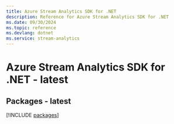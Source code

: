 ```yaml
---
title: Azure Stream Analytics SDK for .NET
description: Reference for Azure Stream Analytics SDK for .NET
ms.date: 09/30/2024
ms.topic: reference
ms.devlang: dotnet
ms.service: stream-analytics
---
```

# Azure Stream Analytics SDK for .NET - latest
## Packages - latest
[!INCLUDE [packages](stream-analytics-index.md)]